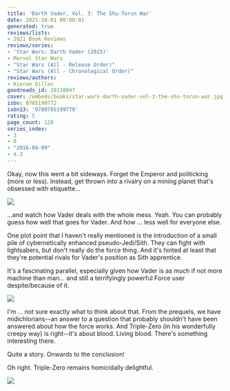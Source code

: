 ```yaml
---
title: 'Darth Vader, Vol. 3: The Shu-Torun War'
date: 2021-10-01 00:00:01
generated: true
reviews/lists:
- 2021 Book Reviews
reviews/series:
- 'Star Wars: Darth Vader (2015)'
- Marvel Star Wars
- "Star Wars (All - Release Order)"
- "Star Wars (All - Chronological Order)"
reviews/authors:
- Kieron Gillen
goodreads_id: 28118847
cover: /embeds/books/star-wars-darth-vader-vol-3-the-shu-torun-war.jpg
isbn: 0785199772
isbn13: '9780785199779'
rating: 5
page_count: 128
series_index: 
- 3
- 0
- "2016-08-09"
- 4.3
---
```

Okay, now this went a bit sideways. Forget the Emperor and politicking (more or less). Instead, get thrown into a rivalry on a mining planet that's obsessed with etiquette...  

![](/embeds/books/attachments/vader-3.1.png)

<!--more-->

...and watch how Vader deals with the whole mess. Yeah. You can probably guess how well that goes for Vader. And how ... less well for everyone else.  

One plot point that I haven't really mentioned is the introduction of a small pile of cybernetically enhanced pseudo-Jedi/Sith. They can fight with lightsabers, but don't really do the force thing. And it's hinted at least that they're potential rivals for Vader's position as Sith apprentice.  

It's a fascinating parallel, especially given how Vader is as much if not more machine than man... and still a terrifyingly powerful Force user despite/because of it.  

![](/embeds/books/attachments/vader-3.5.png)  

I'm ... not sure exactly what to think about that. From the prequels, we have midichlorians--an answer to a question that probably shouldn't have been answered about how the force works. And Triple-Zero (in his wonderfully creepy way) is right--it's about blood. Living blood. There's something interesting there.  

Quite a story. Onwards to the conclusion!  

Oh right. Triple-Zero remains homicidally delightful.  

![](/embeds/books/attachments/vader-3.6.png)